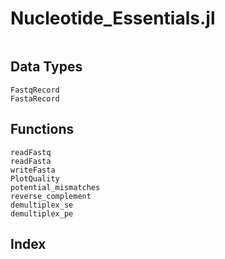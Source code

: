 # Nucleotide_Essentials.jl

```@contents
```

## Data Types
```@docs
FastqRecord
FastaRecord
```

## Functions

```@docs
readFastq
readFasta
writeFasta
PlotQuality
potential_mismatches
reverse_complement
demultiplex_se
demultiplex_pe
```

## Index

```@index
```

